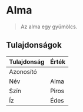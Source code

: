 # Alma

> Az alma egy gyümölcs.

## Tulajdonságok

| Tulajdonság | Érték |
| ----------- | ----- |
| Azonosító   |  |
| Név         | Alma  |
| Szín        | Piros |
| Íz          | Édes  |
